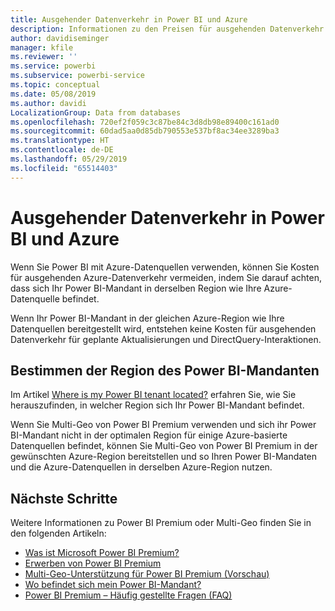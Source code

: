 ```yaml
---
title: Ausgehender Datenverkehr in Power BI und Azure
description: Informationen zu den Preisen für ausgehenden Datenverkehr in Azure und Power BI basierend auf dem Standort des Mandanten und Power BI Premium
author: davidiseminger
manager: kfile
ms.reviewer: ''
ms.service: powerbi
ms.subservice: powerbi-service
ms.topic: conceptual
ms.date: 05/08/2019
ms.author: davidi
LocalizationGroup: Data from databases
ms.openlocfilehash: 720ef2f059c3c87be84c3d8db98e89400c161ad0
ms.sourcegitcommit: 60dad5aa0d85db790553e537bf8ac34ee3289ba3
ms.translationtype: HT
ms.contentlocale: de-DE
ms.lasthandoff: 05/29/2019
ms.locfileid: "65514403"
---
```

# <a name="power-bi-and-azure-egress"></a>Ausgehender Datenverkehr in Power BI und Azure

Wenn Sie Power BI mit Azure-Datenquellen verwenden, können Sie Kosten für ausgehenden Azure-Datenverkehr vermeiden, indem Sie darauf achten, dass sich Ihr Power BI-Mandant in derselben Region wie Ihre Azure-Datenquelle befindet.

Wenn Ihr Power BI-Mandant in der gleichen Azure-Region wie Ihre Datenquellen bereitgestellt wird, entstehen keine Kosten für ausgehenden Datenverkehr für geplante Aktualisierungen und DirectQuery-Interaktionen. 

## <a name="determining-where-your-power-bi-tenant-is-located"></a>Bestimmen der Region des Power BI-Mandanten

Im Artikel [Where is my Power BI tenant located?](service-admin-where-is-my-tenant-located.md) erfahren Sie, wie Sie herauszufinden, in welcher Region sich Ihr Power BI-Mandant befindet.

Wenn Sie Multi-Geo von Power BI Premium verwenden und sich ihr Power BI-Mandant nicht in der optimalen Region für einige Azure-basierte Datenquellen befindet, können Sie Multi-Geo von Power BI Premium in der gewünschten Azure-Region bereitstellen und so Ihren Power BI-Mandaten und die Azure-Datenquellen in derselben Azure-Region nutzen.

## <a name="next-steps"></a>Nächste Schritte

Weitere Informationen zu Power BI Premium oder Multi-Geo finden Sie in den folgenden Artikeln:

* [Was ist Microsoft Power BI Premium?](service-premium-what-is.md)
* [Erwerben von Power BI Premium](service-admin-premium-purchase.md)
* [Multi-Geo-Unterstützung für Power BI Premium (Vorschau)](service-admin-premium-multi-geo.md)
* [Wo befindet sich mein Power BI-Mandant?](service-admin-where-is-my-tenant-located.md)
* [Power BI Premium – Häufig gestellte Fragen (FAQ)](service-premium-faq.md)


